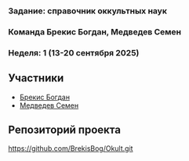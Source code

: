 ### Задание: справочник оккультных наук

### Команда Брекис Богдан, Медведев Семен
### Неделя: 1 (13-20 сентября 2025)

## Участники
- [Брекис Богдан](https://github.com/BrekisBog) 
- [Медведев Семен](https://github.com/участник2)

## Репозиторий проекта
https://github.com/BrekisBog/Okult.git
